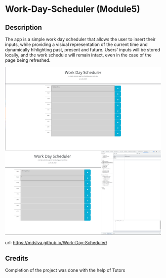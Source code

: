 # Work-Day-Scheduler (Module5)

## Description

The app is a simple work day scheduler that allows the user to insert their inputs, while providing a visiual representation of the current time and dynamically hihlighting past, present and future. Users' inputs will be stored locally, and the work schedule will remain intact, even in the case of the page being refreshed.

![Screenshot](./assets/1.png)
![Screenshot}](./assets/2.png)

url: https://mdslva.github.io/Work-Day-Scheduler/

## Credits

Completion of the project was done with the help of Tutors